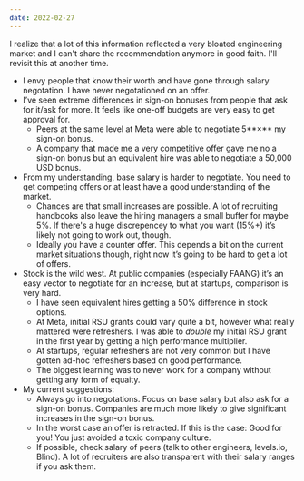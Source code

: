 ```yaml
---
date: 2022-02-27
---
```


I realize that a lot of this information reflected a very bloated engineering market and I can't share the recommendation anymore in good faith. I'll revisit this at another time.

- I envy people that know their worth and have gone through salary negotation. I have never negotationed on an offer.
- I’ve seen extreme differences in sign-on bonuses from people that ask for it/ask for more. It feels like one-off budgets are very easy to get approval for.
  - Peers at the same level at Meta were able to negotiate 5**×** my sign-on bonus.
  - A company that made me a very competitive offer gave me no a sign-on bonus but an equivalent hire was able to negotiate a 50,000 USD bonus.
- From my understanding, base salary is harder to negotiate. You need to get competing offers or at least have a good understanding of the market.
  - Chances are that small increases are possible. A lot of recruiting handbooks also leave the hiring managers a small buffer for maybe 5%. If there's a huge discrepencey to what you want (15%+) it’s likely not going to work out, though.
  - Ideally you have a counter offer. This depends a bit on the current market situations though, right now it’s going to be hard to get a lot of offers.
- Stock is the wild west. At public companies (especially FAANG) it’s an easy vector to negotiate for an increase, but at startups, comparison is very hard.
  - I have seen equivalent hires getting a 50% difference in stock options.
  - At Meta, initial RSU grants could vary quite a bit, however what really mattered were refreshers. I was able to _double_ my initial RSU grant in the first year by getting a high performance multiplier.
  - At startups, regular refreshers are not very common but I have gotten ad-hoc refreshers based on good performance.
  - The biggest learning was to never work for a company without getting any form of equaity.
- My current suggestions:
  - Always go into negotations. Focus on base salary but also ask for a sign-on bonus. Companies are much more likely to give significant increases in the sign-on bonus.
  - In the worst case an offer is retracted. If this is the case: Good for you! You just avoided a toxic company culture.
  - If possible, check salary of peers (talk to other engineers, levels.io, Blind). A lot of recruiters are also transparent with their salary ranges if you ask them.
